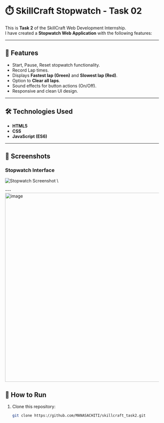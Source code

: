 # ⏱️ SkillCraft Stopwatch - Task 02

This is **Task 2** of the SkillCraft Web Development Internship.  
I have created a **Stopwatch Web Application** with the following features:

---

## 🚀 Features
- Start, Pause, Reset stopwatch functionality.  
- Record Lap times.  
- Displays **Fastest lap (Green)** and **Slowest lap (Red)**.  
- Option to **Clear all laps**.  
- Sound effects for button actions (On/Off).  
- Responsive and clean UI design.

---

## 🛠️ Technologies Used
- **HTML5**  
- **CSS**  
- **JavaScript (ES6)**  

---

## 📸 Screenshots
### Stopwatch Interface
![Stopwatch Screenshot](screenshot.png)
\

---<img width="1131" height="617" alt="image" src="https://github.com/user-attachments/assets/206f116c-b4a0-48ef-8477-920289513a1a" />


## 📂 How to Run
1. Clone this repository:
   ```bash
   git clone https://github.com/MANASACHITI/skillcraft_task2.git
